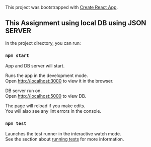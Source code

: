 This project was bootstrapped with [Create React App](https://github.com/facebook/create-react-app).

## This Assignment using local DB using JSON SERVER

In the project directory, you can run:

### `npm start`

App and DB server will start.<br>

Runs the app in the development mode.<br>
Open [http://localhost:3000](http://localhost:3000) to view it in the browser.

DB server run on.<br>
Open [http://localhost:5000](http://localhost:5000) to view DB.


The page will reload if you make edits.<br>
You will also see any lint errors in the console.

### `npm test`

Launches the test runner in the interactive watch mode.<br>
See the section about [running tests](https://facebook.github.io/create-react-app/docs/running-tests) for more information.

